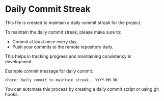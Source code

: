 # Daily Commit Streak

This file is created to maintain a daily commit streak for the project.

To maintain the daily commit streak, please make sure to:

- Commit at least once every day.
- Push your commits to the remote repository daily.

This helps in tracking progress and maintaining consistency in development.

Example commit message for daily commit:
```
chore: daily commit to maintain streak - YYYY-MM-DD
```

You can automate this process by creating a daily commit script or using git hooks.
